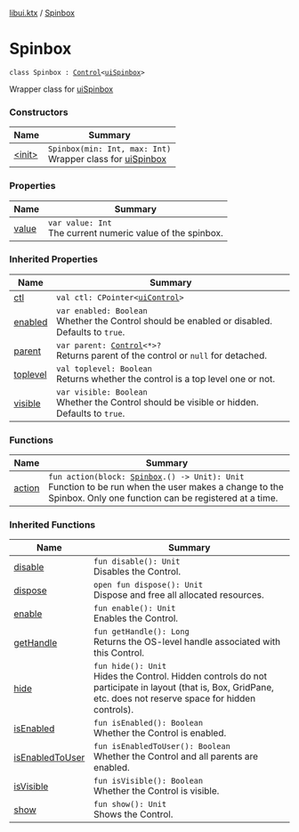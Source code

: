 [libui.ktx](../index.md) / [Spinbox](./index.md)

# Spinbox

`class Spinbox : `[`Control`](../-control/index.md)`<`[`uiSpinbox`](../../libui/ui-spinbox.md)`>`

Wrapper class for [uiSpinbox](../../libui/ui-spinbox.md)

### Constructors

| Name | Summary |
|---|---|
| [&lt;init&gt;](-init-.md) | `Spinbox(min: Int, max: Int)`<br>Wrapper class for [uiSpinbox](../../libui/ui-spinbox.md) |

### Properties

| Name | Summary |
|---|---|
| [value](value.md) | `var value: Int`<br>The current numeric value of the spinbox. |

### Inherited Properties

| Name | Summary |
|---|---|
| [ctl](../-control/ctl.md) | `val ctl: CPointer<`[`uiControl`](../../libui/ui-control/index.md)`>` |
| [enabled](../-control/enabled.md) | `var enabled: Boolean`<br>Whether the Control should be enabled or disabled. Defaults to `true`. |
| [parent](../-control/parent.md) | `var parent: `[`Control`](../-control/index.md)`<*>?`<br>Returns parent of the control or `null` for detached. |
| [toplevel](../-control/toplevel.md) | `val toplevel: Boolean`<br>Returns whether the control is a top level one or not. |
| [visible](../-control/visible.md) | `var visible: Boolean`<br>Whether the Control should be visible or hidden. Defaults to `true`. |

### Functions

| Name | Summary |
|---|---|
| [action](action.md) | `fun action(block: `[`Spinbox`](./index.md)`.() -> Unit): Unit`<br>Function to be run when the user makes a change to the Spinbox. Only one function can be registered at a time. |

### Inherited Functions

| Name | Summary |
|---|---|
| [disable](../-control/disable.md) | `fun disable(): Unit`<br>Disables the Control. |
| [dispose](../-control/dispose.md) | `open fun dispose(): Unit`<br>Dispose and free all allocated resources. |
| [enable](../-control/enable.md) | `fun enable(): Unit`<br>Enables the Control. |
| [getHandle](../-control/get-handle.md) | `fun getHandle(): Long`<br>Returns the OS-level handle associated with this Control. |
| [hide](../-control/hide.md) | `fun hide(): Unit`<br>Hides the Control. Hidden controls do not participate in layout (that is, Box, GridPane, etc. does not reserve space for hidden controls). |
| [isEnabled](../-control/is-enabled.md) | `fun isEnabled(): Boolean`<br>Whether the Control is enabled. |
| [isEnabledToUser](../-control/is-enabled-to-user.md) | `fun isEnabledToUser(): Boolean`<br>Whether the Control and all parents are enabled. |
| [isVisible](../-control/is-visible.md) | `fun isVisible(): Boolean`<br>Whether the Control is visible. |
| [show](../-control/show.md) | `fun show(): Unit`<br>Shows the Control. |

